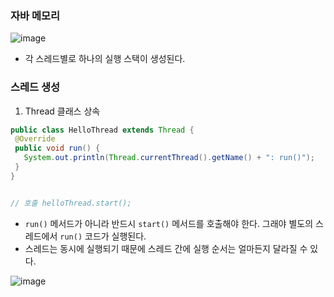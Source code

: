 ### 자바 메모리 
![image](https://github.com/user-attachments/assets/78c3ed58-22d3-416d-ba64-85576cf08a29)

- 각 스레드별로 하나의 실행 스택이 생성된다.


### 스레드 생성
1) Thread 클래스 상속
```java
public class HelloThread extends Thread {
 @Override
 public void run() {
   System.out.println(Thread.currentThread().getName() + ": run()");
 }
}


// 호출 helloThread.start(); 
```

- `run()` 메서드가 아니라 반드시 `start()` 메서드를 호출해야 한다. 그래야 별도의 스레드에서 `run()` 코드가 실행된다.
- 스레드는 동시에 실행되기 때문에 스레드 간에 실행 순서는 얼마든지 달라질 수 있다.


![image](https://github.com/user-attachments/assets/b10f60cd-df78-4e60-9168-d2ef4a95cde3)
